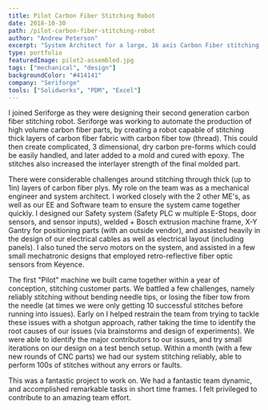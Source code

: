 ```yaml
---
title: Pilot Carbon Fiber Stitching Robot
date: 2018-10-30
path: /pilot-carbon-fiber-stitching-robot
author: "Andrew Peterson"
excerpt: "System Architect for a large, 16 axis Carbon Fiber stitching robot."
type: portfolio
featuredImage: pilot2-assembled.jpg
tags: ["mechanical", "design"]
backgroundColor: "#414141"
company: "Seriforge"
tools: ["Solidworks", "PDM", "Excel"]
---
```


I joined Seriforge as they were designing their second generation carbon
fiber stitching robot. Seriforge was working to automate the production
of high volume carbon fiber parts, by creating a robot capable of stitching
thick layers of carbon fiber fabric with carbon fiber tow (thread). This
could then create complicated, 3 dimensional, dry carbon pre-forms which could be easily handled, and later added to a mold and cured with epoxy. The stitches also increased the interlayer strength of the final molded part.

There were considerable challenges around stitching through thick (up to 1in) layers of carbon fiber plys. My role on the team was as a mechanical engineer and system architect. I worked closely with the 2 other ME's, as well as our EE and Software team to ensure the system came together quickly. I designed our Safety system (Safety PLC w multiple E-Stops, door sensors, and sensor inputs), welded + Bosch extrusion machine frame, X-Y Gantry for positioning parts (with an outside vendor), and assisted heavily in the design of our electrical cables as well as electrical layout (including panels). I also tuned the servo motors on the system, and assisted in a few small mechatronic designs that employed retro-reflective fiber optic sensors from Keyence.

The first "Pilot" machine we built came together within a year of conception, stitching customer parts. We battled a few challenges, namely reliably stitching without bending needle tips, or losing the fiber tow from the needle (at times we were only getting 10 successful stitches before running into issues). Early on I helped restrain the team from trying to tackle these issues with a shotgun approach, rather taking the time to identify the root causes of our issues (via brainstorms and design of experiments). We were able to identify the major contributors to our issues, and try small iterations on our design on a test bench setup. Within a month (with a few new rounds of CNC parts) we had our system stitching reliably, able to perform 100s of stitches without any errors or faults.

This was a fantastic project to work on. We had a fantastic team dynamic, and accomplished remarkable tasks in short time frames. I felt privileged to contribute to an amazing team effort.
